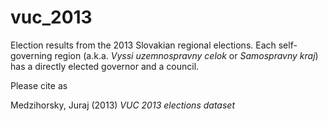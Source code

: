 vuc_2013
==========

Election results from the 2013 Slovakian regional elections.
Each self-governing region (a.k.a. _Vyssi uzemnospravny celok_ 
or _Samospravny kraj_) has a directly elected governor and
a council. 

Please cite as

Medzihorsky, Juraj (2013) _VUC 2013 elections dataset_ 
